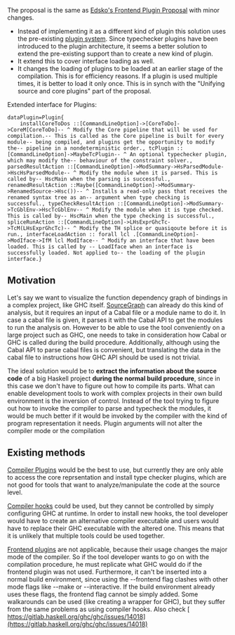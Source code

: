 
The proposal is the same as [ Edsko's Frontend Plugin Proposal](FrontendPluginsProposal) with minor changes.

- Instead of implementing it as a different kind of plugin this solution uses the pre-existing [ plugin system](https://downloads.haskell.org/~ghc/latest/docs/html/users_guide/extending_ghc.html#compiler-plugins). Since typechecker plugins have been introduced to the plugin architecture, it seems a better solution to extend the pre-existing support than to create a new kind of plugin.
- It extend this to cover interface loading as well.
- It changes the loading of plugins to be loaded at an earlier stage of the compilation. This is for efficiency reasons. If a plugin is used multiple times, it is better to load it only once. This is in synch with the "Unifying source and core plugins" part of the proposal.


Extended interface for Plugins:

```
dataPlugin=Plugin{
    installCoreToDos ::[CommandLineOption]->[CoreToDo]->CoreM[CoreToDo]-- ^ Modify the Core pipeline that will be used for compilation.-- This is called as the Core pipeline is built for every module-- being compiled, and plugins get the opportunity to modify the-- pipeline in a nondeterministic order., tcPlugin ::[CommandLineOption]->MaybeTcPlugin-- ^ An optional typechecker plugin, which may modify the-- behaviour of the constraint solver., parsedResultAction ::[CommandLineOption]->ModSummary->HsParsedModule->HscHsParsedModule-- ^ Modify the module when it is parsed. This is called by-- HscMain when the parsing is successful., renamedResultAction ::Maybe([CommandLineOption]->ModSummary->RenamedSource->Hsc())-- ^ Installs a read-only pass that receives the renamed syntax tree as an-- argument when type checking is successful., typeCheckResultAction ::[CommandLineOption]->ModSummary->TcGblEnv->HscTcGblEnv-- ^ Modify the module when it is type checked. This is called by-- HscMain when the type checking is successful., spliceRunAction ::[CommandLineOption]->LHsExprGhcTc->TcM(LHsExprGhcTc)-- ^ Modify the TH splice or quasiqoute before it is run., interfaceLoadAction :: forall lcl .[CommandLineOption]->ModIface->IfM lcl ModIface-- ^ Modify an interface that have been loaded. This is called by -- LoadIface when an interface is successfully loaded. Not applied to-- the loading of the plugin interface.}
```

## Motivation


Let's say we want to visualize the function dependency graph of bindings in a complex project, like GHC itself. [ SourceGraph](http://hackage.haskell.org/package/SourceGraph) can already do this kind of analysis, but it requires an input of a Cabal file or a module name to do it. In case a cabal file is given, it parses it with the Cabal API to get the modules to run the analysis on. However to be able to use the tool conveniently on a large project such as GHC, one needs to take in consideration how Cabal or GHC is called during the build procedure. Additionally, although using the Cabal API to parse cabal files is convenient, but translating the data in the cabal file to instructions how GHC API should be used is not trivial.


The ideal solution would be to **extract the information about the source code** of a big Haskell project **during the normal build procedure**, since in this case we don't have to figure out how to compile its parts. What can enable development tools to work with complex projects in their own build environment is the inversion of control. Instead of the tool trying to figure out how to invoke the compiler to parse and typecheck the modules, it would be much better if it would be invoked by the compiler with the kind of program representation it needs. Plugin arguments will not alter the compiler mode or the compilation 

## Existing methods

[ Compiler Plugins](https://downloads.haskell.org/~ghc/latest/docs/html/users_guide/extending_ghc.html#compiler-plugins) would be the best to use, but currently they are only able to access the core reprsentation and install type checker plugins, which are not good for tools that want to analyze/manipulate the code at the source level.

[ Compiler hooks](Ghc/Hooks) could be used, but they cannot be controlled by simply configuring GHC at runtime. In order to install new hooks, the tool developer would have to create an alternative compiler executable and users would have to replace their GHC executable with the altered one. This means that it is unlikely that multiple tools could be used together.

[ Frontend plugins](https://downloads.haskell.org/~ghc/master/users-guide/extending_ghc.html#frontend-plugins) are not applicable, because their usage changes the major mode of the compiler. So if the tool developer wants to go on with the compilation procedure, he must replicate what GHC would do if the frontend plugin was not used. Furthermore, it can't be inserted into a normal build environment, since using the --frontend flag clashes with other mode flags like --make or --interactive. If the build environment already uses these flags, the frontend flag cannot be simply added. Some walkarounds can be used (like creating a wrapper for GHC), but they suffer from the same problems as using compiler hooks. Also check [ https://gitlab.haskell.org/ghc/ghc/issues/14018](https://gitlab.haskell.org/ghc/ghc/issues/14018)